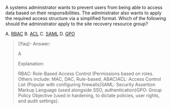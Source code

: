 
A systems administrator wants to prevent users from being able to access data based on their responsibilities. The administrator also wants to apply the required access structure via a simplified format. Which of the following should the administrator apply to the site recovery resource group? 

A. [RBAC](../../../Glossary/RBAC.md)
B. [ACL](../../../Glossary/ACL.md)
C. [SAML](../../../Glossary/SAML.md)
D. [GPO](../../../Glossary/GPO.md)

> [!faq]- Answer: 
> 
> A 
> 
> Explanation: 
> 
> RBAC: Role-Based Access Control (Permissions based on roles. Others include: MAC, DAC, Rule-based, ABAC)ACL: Access Control List (Popular with configuring firewalls)SAML: Security Assertion Markup Language (used alongside SSO, authentication)GPO: Group Policy Objective (used in hardening, to dictate policies, user rights, and audit settings).

